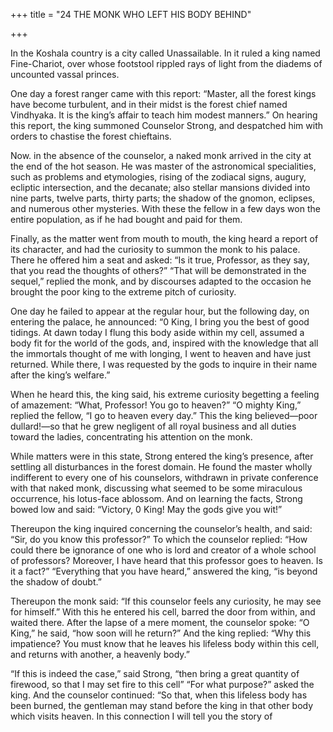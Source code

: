 +++
title = "24 THE MONK WHO LEFT HIS BODY BEHIND"

+++

In the Koshala country is a city called Unassailable. In it ruled a king named Fine-Chariot, over whose footstool rippled rays of light from the diadems of uncounted vassal princes.

One day a forest ranger came with this report: “Master, all the forest kings have become turbulent, and in their midst is the forest chief named Vindhyaka. It is the king’s affair to teach him modest manners.” On hearing this report, the king summoned Counselor Strong, and despatched him with orders to chastise the forest chieftains.

Now. in the absence of the counselor, a naked monk arrived in the city at the end of the hot season. He was master of the astronomical specialities, such as problems and etymologies, rising of the zodiacal signs, augury, ecliptic intersection, and the decanate; also stellar mansions divided into nine parts, twelve parts, thirty parts; the shadow of the gnomon, eclipses, and numerous other mysteries. With these the fellow in a few days won the entire population, as if he had bought and paid for them.

Finally, as the matter went from mouth to mouth, the king heard a report of its character, and had the curiosity to summon the monk to his palace. There he offered him a seat and asked: “Is it true, Professor, as they say, that you read the thoughts of others?” “That will be demonstrated in the sequel,” replied the monk, and by discourses adapted to the occasion he brought the poor king to the extreme pitch of curiosity.

One day he failed to appear at the regular hour, but the following day, on entering the palace, he announced: “0 King, I bring you the best of good tidings. At dawn today I flung this body aside within my cell, assumed a body fit for the world of the gods, and, inspired with the knowledge that all the immortals thought of me with longing, I went to heaven and have just returned. While there, I was requested by the gods to inquire in their name after the king’s welfare.”

When he heard this, the king said, his extreme curiosity begetting a feeling of amazement: “What, Professor\! You go to heaven?” “O mighty King,” replied the fellow, “I go to heaven every day.” This the king believed—poor dullard\!—so that he grew negligent of all royal business and all duties toward the ladies, concentrating his attention on the monk.

While matters were in this state, Strong entered the king’s presence, after settling all disturbances in the forest domain. He found the master wholly indifferent to every one of his counselors, withdrawn in private conference with that naked monk, discussing what seemed to be some miraculous occurrence, his lotus-face ablossom. And on learning the facts, Strong bowed low and said: “Victory, 0 King\! May the gods give you wit\!”

Thereupon the king inquired concerning the counselor’s health, and said: “Sir, do you know this professor?” To which the counselor replied: “How could there be ignorance of one who is lord and creator of a whole school of professors? Moreover, I have heard that this professor goes to heaven. Is it a fact?” “Everything that you have heard,” answered the king, “is beyond the shadow of doubt.”

Thereupon the monk said: “If this counselor feels any curiosity, he may see for himself.” With this he entered his cell, barred the door from within, and waited there. After the lapse of a mere moment, the counselor spoke: “O King,” he said, “how soon will he return?” And the king replied: “Why this impatience? You must know that he leaves his lifeless body within this cell, and returns with another, a heavenly body.”

“If this is indeed the case,” said Strong, “then bring a great quantity of firewood, so that I may set fire to this cell” “For what purpose?” asked the king. And the counselor continued: “So that, when this lifeless body has been burned, the gentleman may stand before the king in that other body which visits heaven. In this connection I will tell you the story of
